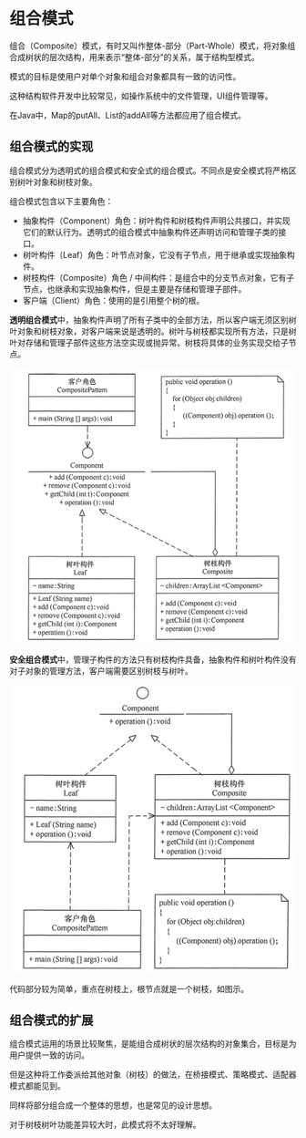 # 组合模式

组合（Composite）模式，有时又叫作整体-部分（Part-Whole）模式，将对象组合成树状的层次结构，用来表示“整体-部分”的关系，属于结构型模式。

模式的目标是使用户对单个对象和组合对象都具有一致的访问性。

这种结构软件开发中比较常见，如操作系统中的文件管理，UI组件管理等。

在Java中，Map的putAll、List的addAll等方法都应用了组合模式。

## 组合模式的实现

组合模式分为透明式的组合模式和安全式的组合模式。不同点是安全模式将严格区别树叶对象和树枝对象。

组合模式包含以下主要角色：

- 抽象构件（Component）角色：树叶构件和树枝构件声明公共接口，并实现它们的默认行为。透明式的组合模式中抽象构件还声明访问和管理子类的接口。
- 树叶构件（Leaf）角色：叶节点对象，它没有子节点，用于继承或实现抽象构件。
- 树枝构件（Composite）角色 / 中间构件：是组合中的分支节点对象，它有子节点，也继承和实现抽象构件，但是主要是存储和管理子部件。
- 客户端（Client）角色：使用的是引用整个树的根。

**透明组合模式**中，抽象构件声明了所有子类中的全部方法，所以客户端无须区别树叶对象和树枝对象，对客户端来说是透明的。树叶与树枝都实现所有方法，只是树叶对存储和管理子部件这些方法空实现或抛异常。树枝将具体的业务实现交给子节点。

![pattern_composite](pattern_composite.png)

**安全组合模式**中，管理子构件的方法只有树枝构件具备，抽象构件和树叶构件没有对子对象的管理方法，客户端需要区别树枝与树叶。

![pattern_composite_safe](pattern_composite_safe.png)

代码部分较为简单，重点在树枝上，根节点就是一个树枝，如图示。

## 组合模式的扩展

组合模式运用的场景比较聚焦，是能组合成树状的层次结构的对象集合，目标是为用户提供一致的访问。

但是这种将工作委派给其他对象（树枝）的做法，在桥接模式、策略模式、适配器模式都能见到。

同样将部分组合成一个整体的思想，也是常见的设计思想。

对于树枝树叶功能差异较大时，此模式将不太好理解。

